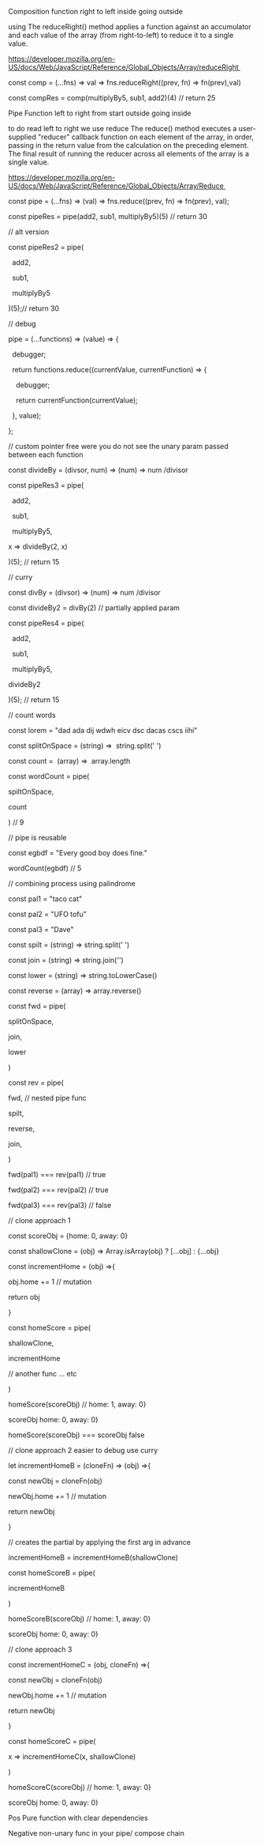 

Composition function right to left inside going outside 

using The reduceRight() method applies a function against an accumulator and each value of the array (from right-to-left) to reduce it to a single value. 

https://developer.mozilla.org/en-US/docs/Web/JavaScript/Reference/Global_Objects/Array/reduceRight 

const comp = (...fns) => val => fns.reduceRight((prev, fn) => fn(prev),val) 

const compRes = comp(multiplyBy5, sub1, add2)(4) // return 25 

Pipe Function left to right from start outside going inside 

to do read left to right we use reduce The reduce() method executes a user-supplied "reducer" callback function on each element of the array, in order, passing in the return value from the calculation on the preceding element. The final result of running the reducer across all elements of the array is a single value. 

https://developer.mozilla.org/en-US/docs/Web/JavaScript/Reference/Global_Objects/Array/Reduce 

const pipe = (...fns) => (val) => fns.reduce((prev, fn) => fn(prev), val); 

const pipeRes = pipe(add2, sub1, multiplyBy5)(5) // return 30 

// alt version 

const pipeRes2 = pipe( 

  add2, 

  sub1, 

  multiplyBy5 

)(5);// return 30 

// debug 

pipe = (...functions) => (value) => { 

  debugger; 

  return functions.reduce((currentValue, currentFunction) => { 

    debugger; 

    return currentFunction(currentValue); 

  }, value); 

}; 

// custom pointer free were you do not see the unary param passed between each function 

const divideBy = (divsor, num) => (num) => num /divisor 

const pipeRes3 = pipe( 

  add2, 

  sub1, 

  multiplyBy5, 

x => divideBy(2, x) 

)(5); // return 15 

// curry  

const divBy = (divsor) => (num) => num /divisor 

const divideBy2 = divBy(2) // partially applied param 

const pipeRes4 = pipe( 

  add2, 

  sub1, 

  multiplyBy5, 

divideBy2 

)(5); // return 15 

// count words 

const lorem = "dad ada dij wdwh eicv dsc dacas cscs iihi" 

const splitOnSpace = (string) =>  string.split(' ') 

const count =  (array) =>  array.length 

const wordCount = pipe( 

spiltOnSpace, 

count 

) // 9 

// pipe is reusable  

const egbdf = "Every good boy does fine." 

wordCount(egbdf) // 5 

// combining process using palindrome 

const pal1 = "taco cat" 

const pal2 = "UFO tofu" 

const pal3 = "Dave" 

const spilt = (string) => string.split(' ') 

const join = (string) => string.join('') 

const lower = (string) => string.toLowerCase() 

const reverse = (array) => array.reverse() 

const fwd = pipe( 

splitOnSpace, 

join,  

lower 

) 

const rev = pipe( 

fwd, // nested pipe func 

spilt, 

reverse, 

join,  

) 

fwd(pal1) === rev(pal1) // true 

fwd(pal2) === rev(pal2) // true 

fwd(pal3) === rev(pal3) // false 

// clone approach 1 

const scoreObj = {home: 0, away: 0} 

const shallowClone = (obj) => Array.isArray(obj) ? [...obj] : {...obj} 

const incrementHome = (obj) =>{ 

obj.home += 1 // mutation 

return obj 

} 

const homeScore = pipe( 

shallowClone, 

incrementHome 

// another func ... etc 

) 

homeScore(scoreObj) // home: 1, away: 0} 

scoreObj home: 0, away: 0} 

homeScore(scoreObj) === scoreObj false 

// clone approach 2 easier to debug use curry 

let incrementHomeB = (cloneFn) => (obj) =>{ 

const newObj = cloneFn(obj) 

newObj.home += 1 // mutation 

return newObj 

} 

// creates the partial by applying the first arg in advance 

incrementHomeB = incrementHomeB(shallowClone)  

const homeScoreB = pipe( 

incrementHomeB 

) 

homeScoreB(scoreObj) // home: 1, away: 0} 

scoreObj home: 0, away: 0} 

// clone approach 3 

const incrementHomeC = (obj, cloneFn) =>{ 

const newObj = cloneFn(obj) 

newObj.home += 1 // mutation 

return newObj 

} 

const homeScoreC = pipe( 

x => incrementHomeC(x, shallowClone) 

) 

homeScoreC(scoreObj) // home: 1, away: 0} 

scoreObj home: 0, away: 0} 

Pos Pure function with clear dependencies 

Negative non-unary func in your pipe/ compose chain